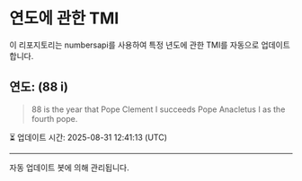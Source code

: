 
# 연도에 관한 TMI

이 리포지토리는 numbersapi를 사용하여 특정 년도에 관한 TMI를 자동으로 업데이트합니다.

## 연도: (88 i)
> 88 is the year that Pope Clement I succeeds Pope Anacletus I as the fourth pope.

⏳ 업데이트 시간: 2025-08-31 12:41:13 (UTC)

---
자동 업데이트 봇에 의해 관리됩니다.
